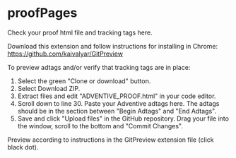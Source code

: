 # proofPages
Check your proof html file and tracking tags here.

Download this extension and follow instructions for installing in Chrome:
https://github.com/kaivalyar/GitPreview

To preview adtags and/or verify that tracking tags are in place:
<!--  1. Select ADVENTIVE_PROOF.html by clicking on it.
  2. Click the pencil icon to edit this file.
  3. Select All and copy.
  4. Scroll to the bottom and click CANCEL.
  5. Click on the "proofPages" link at the top left of the page to return to the repository list.
  6. Click "Create new file."
  7. Give this file your ad number plus ".html".
  8. Click in the "Edit new file" window and paste th etext you copied from ADVENTIVE_PROOF.html.
  9. Scroll down to line 30. Paste your Adventive adtags here. The adtags should be in the section between
      "Beign Adtags" and "End Adtags".
  10. Scroll to the bottom and "Commit Changes". -->
  
  1. Select the green "Clone or download" button.
  2. Select Download ZIP.
  3. Extract files and edit "ADVENTIVE_PROOF.html" in your code editor.
  4. Scroll down to line 30. Paste your Adventive adtags here. The adtags should be in the section between
      "Begin Adtags" and "End Adtags".
  5. Save and click "Upload files" in the GitHub repository. Drag your file into the window, scroll to the bottom and
      "Commit Changes".
  
Preview according to instructions in the GitPreview extension file (click black dot).


